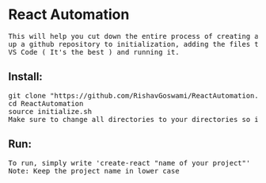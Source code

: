 # React Automation

<pre>
This will help you cut down the entire process of creating a react.js project, right from setting 
up a github repository to initialization, adding the files to the repository and finally opening the project in 
VS Code ( It's the best ) and running it.
</pre>

## Install:
<pre>
git clone "https://github.com/RishavGoswami/ReactAutomation.git"
cd ReactAutomation
source initialize.sh <Keep the files in the root so that it would be easier to access them from anywhere>
Make sure to change all directories to your directories so it look something like '/Users/'Your Username'/path/to/your/project'
</pre>

## Run:

<pre>
To run, simply write 'create-react "name of your project"' 
Note: Keep the project name in lower case
</pre>
